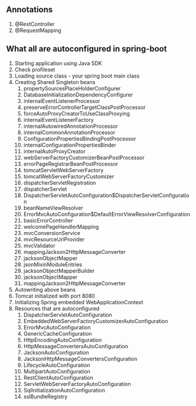 Annotations
-----------
1. @RestController
2. @RequestMapping

What all are autoconfigured in spring-boot
------------------------------------------
1. Starting application using Java SDK
2. Check profileset
3. Loading source class - your spring boot main class
4. Creating Shared Singleton beans
   1. propertySourcesPlaceHolderConfigurer
   2. DatabaseInitializationDependencyConfigurer
   3. internalEventListenerProcessor
   4. preserveErrorControllerTargetClassPostProcessor
   5. forceAutoProxyCreatorToUseClassProxying
   6. internalEventListenerFactory
   7. internalAutowiredAnnotationProcessor
   8. internalCommonAnnotationProcessor
   9. ConfigurationPropertiesBindingPostProcessor
   10. internalConfigurationPropertiesBinder
   11. internalAutoProxyCreator
   12. webServerFactoryCustomizerBeanPostProcessor
   13. errorPageRegistrarBeanPostProcessor
   14. tomcatServletWebServerFactory
   15. tomcatWebServerFactoryCustomizer
   16. dispatcherServletRegistration
   17. dispatcherServlet
   18. DispatcherServletAutoConfiguration$DispatcherServletConfiguration
   19. beanNameViewResolver
   20. ErrorMvcAutoConfiguration$DefaultErrorViewResolverConfiguration
   21. basicErrorController
   22. welcomePageHandlerMapping
   23. mvcConversionService
   24. mvcResourceUrlProvider
   25. mvcValidator
   26. mappingJackson2HttpMessageConverter
   27. jacksonObjectMapper
   28. jsonMixinModuleEntries
   29. jacksonObjectMapperBuilder
   30. jacksonObjectMapper
   31. mappingJackson2HttpMessageConverter
5. Autowriting above beans
6. Tomcat initialized with port 8080
7. Initializing Spring embedded WebApplicationContext
8. Resources that are autoconfigured
   1. DispatcherServletAutoConfiguration
   2. EmbeddedWebServerFactoryCustomizerAutoConfiguration
   3. ErrorMvcAutoConfiguration
   4. GenericCacheConfiguration
   5. HttpEncodingAutoConfiguration
   6. HttpMessageConvertersAutoConfiguration
   7. JacksonAutoConfiguration
   8. JacksonHttpMessageConvertersConfiguration
   9. LifecycleAutoConfiguration
   10. MultipartAutoConfiguration
   11. RestClientAutoConfiguration
   12. ServletWebServerFactoryAutoConfiguration
   13. SqlInitializationAutoConfiguration
   14. sslBundleRegistry
